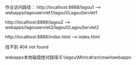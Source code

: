 作业访问路径：
http://localhost:8888/lagou1 --> webapps/lagouservlet1/lagou1/LagouServlet1

http://localhost:8888/lagou2 --> webapps/lagouservlet2/lagou1/LagouServlet2

http://localhost:8888/index.html --> index.html

找不到  404 not found

webapps本地磁盘绝对路径:E:\lagou\Minicat\src\main\webapps